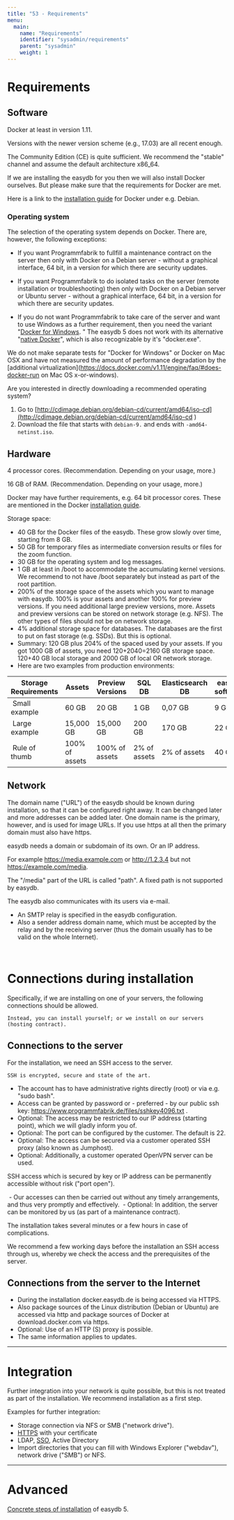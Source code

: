 ```yaml
---
title: "53 - Requirements"
menu:
  main:
    name: "Requirements"
    identifier: "sysadmin/requirements"
    parent: "sysadmin"
    weight: 1
---
```

# Requirements

## Software

Docker at least in version 1.11.

Versions with the newer version scheme (e.g., 17.03) are all recent enough.

The Community Edition (CE) is quite sufficient. We recommend the "stable" channel and assume the default architecture x86_64.

If we are installing the easydb for you then we will also install Docker ourselves. But please make sure that the requirements for Docker are met.

Here is a link to the [installation guide](https://docs.docker.com/engine/installation/linux/debian/#os-requirements) for Docker under e.g. Debian.

### Operating system

The selection of the operating system depends on Docker. There are, however, the following exceptions:

- If you want Programmfabrik to fullfill a maintenance contract on the server then only with Docker on a Debian server - without a graphical interface, 64 bit, in a version for which there are security updates.

- If you want Programmfabrik to do isolated tasks on the server (remote installation or troubleshooting) then only with Docker on a Debian server or Ubuntu server - without a graphical interface, 64 bit, in a version for which there are security updates.

- If you do not want Programmfabrik to take care of the server and want to use Windows as a further requirement, then you need the variant "[Docker for Windows](https://docs.docker.com/docker-for-windows/#step-one-install-docker-for-windows). " The easydb 5 does not work with its alternative "[native Docker](https://msdn.microsoft.com/en-us/virtualization/windowscontainers/quick_start/quick_start_windows_10)", which is also recognizable by it's "docker.exe".

We do not make separate tests for "Docker for Windows" or Docker on Mac OSX and have not measured the amount of performance degradation by the [additional virtualization](https://docs.docker.com/v1.11/engine/faq/#does-docker-run on Mac OS x-or-windows).

Are you interested in directly downloading a recommended operating system?

1. Go to [http://cdimage.debian.org/debian-cd/current/amd64/iso-cd](http://cdimage.debian.org/debian-cd/current/amd64/iso-cd )
2. Download the file that starts with `debian-9.` and ends with `-amd64-netinst.iso`.


## Hardware

4 processor cores. (Recommendation. Depending on your usage, more.)

16 GB of RAM. (Recommendation. Depending on your usage, more.)

Docker may have further requirements, e.g. 64 bit processor cores. These are mentioned in the Docker [installation guide](https://docs.docker.com/engine/installation/linux/debian/#os-requirements).

Storage space:

- 40 GB for the Docker files of the easydb. These grow slowly over time, starting from 8 GB.
- 50 GB for temporary files as intermediate conversion results or files for the zoom function.
- 30 GB for the operating system and log messages.
- 1 GB at least in /boot to accommodate the accumulating kernel versions. We recommend to not have /boot separately but instead as part of the root partition.
- 200% of the storage space of the assets which you want to manage with easydb. 100% is your assets and another 100% for preview versions. If you need additional large preview versions, more. Assets and preview versions can be stored on network storage (e.g. NFS). The other types of files should not be on network storage.
- 4% additional storage space for databases. The databases are the first to put on fast storage (e.g. SSDs). But this is optional.
- Summary: 120 GB plus 204% of the spaced used by your assets. If you got 1000 GB of assets, you need 120+2040=2160 GB storage space. 120+40 GB local storage and 2000 GB of local OR network storage.
- Here are two examples from production environments:

| Storage Requirements |            Assets | Preview Versions | SQL DB | Elasticsearch DB | easydb software |
|----------------------|-------------------|------------------|--------|------------------|-----------------|
| Small example        |             60 GB |            20 GB |   1 GB |          0,07 GB |            9 GB |
| Large example        |         15,000 GB |        15,000 GB | 200 GB |           170 GB |           22 GB |
| Rule of thumb        |    100% of assets |   100% of assets | 2% of assets | 2% of assets |         40 GB |

## Network

The domain name ("URL") of the easydb should be known during installation, so that it can be configured right away. It can be changed later and more addresses can be added later. One domain name is the primary, however, and is used for image URLs. If you use https at all then the primary domain must also have https.

easydb needs a domain or subdomain of its own. Or an IP address.

For example https://media.example.com or http://1.2.3.4 but not https://example.com/media. 

The "/media" part of the URL is called "path". A fixed path is not supported by easydb.

The easydb also communicates with its users via e-mail.

- An SMTP relay is specified in the easydb configuration.
- Also a sender address domain name, which must be accepted by the relay and by the receiving server (thus the domain usually has to be valid on the whole Internet).

&nbsp;


# Connections during installation

Specifically, if we are installing on one of your servers, the following connections should be allowed.

	Instead, you can install yourself; or we install on our servers (hosting contract).

## Connections to the server

For the installation, we need an SSH access to the server.

```
SSH is encrypted, secure and state of the art.
```

 - The account has to have administrative rights directly (root) or via e.g. "sudo bash".
 - Access can be granted by password or - preferred - by our public ssh key: 
   https://www.programmfabrik.de/files/sshkey4096.txt .
 - Optional: The access may be restricted to our IP address (starting point), which we will gladly inform you of.
 - Optional: The port can be configured by the customer. The default is 22.
 - Optional: The access can be secured via a customer operated SSH proxy (also known as Jumphost).
 - Optional: Additionally, a customer operated OpenVPN server can be used.

SSH access which is secured by key or IP address can be permanently accessible without risk ("port open").

 - Our accesses can then be carried out without any timely arrangements, and thus very promptly and effectively.
 - Optional: In addition, the server can be monitored by us (as part of a maintenance contract).

The installation takes several minutes or a few hours in case of complications.

We recommend a few working days before the installation an SSH access through us, whereby we check the access and the prerequisites of the server.

## Connections from the server to the Internet

- During the installation docker.easydb.de is being accessed via HTTPS.
- Also package sources of the Linux distribution (Debian or Ubuntu) are accessed via http and package sources of Docker at download.docker.com via https.
- Optional: Use of an HTTP (S) proxy is possible.
- The same information applies to updates.

----

# Integration

Further integration into your network is quite possible, but this is not treated as part of the installation. We recommend installation as a first step.

Examples for further integration:

- Storage connection via NFS or SMB ("network drive").
- [HTTPS](../konfiguration/https) with your certificate
- LDAP, [SSO](../konfiguration/sso), Active Directory
- Import directories that you can fill with Windows Explorer ("webdav"), network drive ("SMB") or NFS.

---

# Advanced

[Concrete steps of installation](../installation) of easydb 5.

&nbsp;
